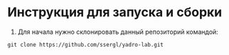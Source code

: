 # Инструкция для запуска и сборки
1. Для начала нужно склонировать данный репозиторий командой:
  
```git clone https://github.com/ssergl/yadro-lab.git ```
